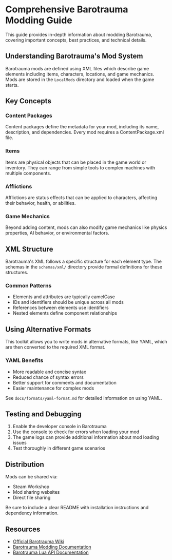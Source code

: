 # Comprehensive Barotrauma Modding Guide

This guide provides in-depth information about modding Barotrauma, covering important concepts, best practices, and technical details.

## Understanding Barotrauma's Mod System

Barotrauma mods are defined using XML files which describe game elements including items, characters, locations, and game mechanics. Mods are stored in the `LocalMods` directory and loaded when the game starts.

## Key Concepts

### Content Packages

Content packages define the metadata for your mod, including its name, description, and dependencies. Every mod requires a ContentPackage.xml file.

### Items

Items are physical objects that can be placed in the game world or inventory. They can range from simple tools to complex machines with multiple components.

### Afflictions

Afflictions are status effects that can be applied to characters, affecting their behavior, health, or abilities.

### Game Mechanics

Beyond adding content, mods can also modify game mechanics like physics properties, AI behavior, or environmental factors.

## XML Structure

Barotrauma's XML follows a specific structure for each element type. The schemas in the `schemas/xml/` directory provide formal definitions for these structures.

### Common Patterns

- Elements and attributes are typically camelCase
- IDs and identifiers should be unique across all mods
- References between elements use identifiers
- Nested elements define component relationships

## Using Alternative Formats

This toolkit allows you to write mods in alternative formats, like YAML, which are then converted to the required XML format.

### YAML Benefits

- More readable and concise syntax
- Reduced chance of syntax errors
- Better support for comments and documentation
- Easier maintenance for complex mods

See `docs/formats/yaml-format.md` for detailed information on using YAML.

## Testing and Debugging

1. Enable the developer console in Barotrauma
2. Use the console to check for errors when loading your mod
3. The game logs can provide additional information about mod loading issues
4. Test thoroughly in different game scenarios

## Distribution

Mods can be shared via:

- Steam Workshop
- Mod sharing websites
- Direct file sharing

Be sure to include a clear README with installation instructions and dependency information.

## Resources

- [Official Barotrauma Wiki](https://barotraumagame.com/wiki/Main_Page)
- [Barotrauma Modding Documentation](https://github.com/Barotrauma-Modding/Documentation)
- [Barotrauma Lua API Documentation](https://evilfactory.github.io/LuaCsForBarotrauma/lua-docs/)
